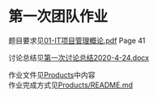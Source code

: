 # 第一次团队作业
题目要求见[01-IT项目管理概论.pdf](./01-IT项目管理概论.pdf) Page 41

讨论总结见[第一次讨论总结2020-4-24.docx](./第一次讨论总结2020-4-24.docx)

作业文件见[Products](./Products)中内容<br>作业完成方式见[Products/README.md](./Products/README.md)